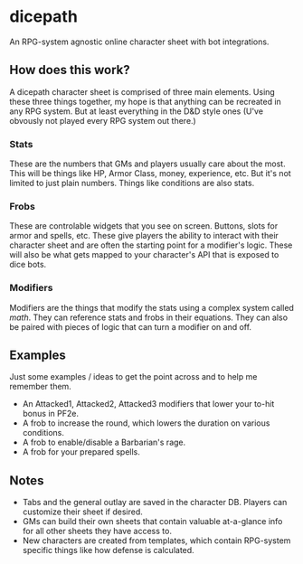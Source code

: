 # dicepath
An RPG-system agnostic online character sheet with bot integrations.

## How does this work?
A dicepath character sheet is comprised of three main elements. Using these three things together, my hope is that anything can be recreated in any RPG system. But at least everything in the D&D style ones (U've obvously not played every RPG system out there.)

### Stats
These are the numbers that GMs and players usually care about the most. This will be things like HP, Armor Class, money, experience, etc. But it's not limited to just plain numbers. Things like conditions are also stats.

### Frobs
These are controlable widgets that you see on screen. Buttons, slots for armor and spells, etc. These give players the ability to interact with their character sheet and are often the starting point for a modifier's logic. These will also be what gets mapped to your character's API that is exposed to dice bots.

### Modifiers
Modifiers are the things that modify the stats using a complex system called *math*. They can reference stats and frobs in their equations. They can also be paired with pieces of logic that can turn a modifier on and off.

## Examples
Just some examples / ideas to get the point across and to help me remember them.

* An Attacked1, Attacked2, Attacked3 modifiers that lower your to-hit bonus in PF2e.
* A frob to increase the round, which lowers the duration on various conditions.
* A frob to enable/disable a Barbarian's rage.
* A frob for your prepared spells.

## Notes

* Tabs and the general outlay are saved in the character DB. Players can customize their sheet if desired.
* GMs can build their own sheets that contain valuable at-a-glance info for all other sheets they have access to.
* New characters are created from templates, which contain RPG-system specific things like how defense is calculated.